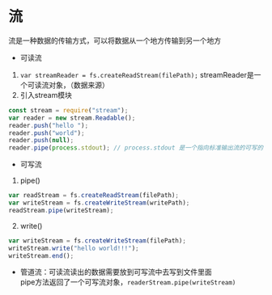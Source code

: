# 流  
流是一种数据的传输方式，可以将数据从一个地方传输到另一个地方  
* 可读流  
1. `var streamReader = fs.createReadStream(filePath);` streamReader是一个可读流对象，（数据来源）
2.  引入stream模块
  ```js
  const stream = require("stream"); 
  var reader = new stream.Readable();
  reader.push("hello ");
  reader.push("world");
  reader.push(null);
  reader.pipe(process.stdout); // process.stdout 是一个指向标准输出流的可写的流
  ```
* 可写流
1. pipe()
  ```js
  var readStream = fs.createReadStream(filePath);
  var writeStream = fs.createWriteStream(writePath);
  readStream.pipe(writeStream);
  ```
2. write()
  ```js
  var writeStream = fs.createWriteStream(filePath);
  writeStream.write("hello world!!!");
  writeStream.end();
  ```
* 管道流：可读流读出的数据需要放到可写流中去写到文件里面  
  pipe方法返回了一个可写流对象，`readerStream.pipe(writeStream)`
